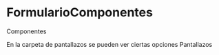 # FormularioComponentes
Componentes

En la carpeta de pantallazos se pueden ver ciertas opciones
Pantallazos
